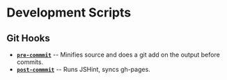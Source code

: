 Development Scripts
===================

Git Hooks
---------

 - [**`pre-commmit`**][pre-hook] -- Minifies source and does a git add on the
                                     output before commits.
 - [**`post-commmit`**][post-hook] -- Runs JSHint, syncs gh-pages.


[pre-hook]: pre-commit
[post-hook]: post-commmit

